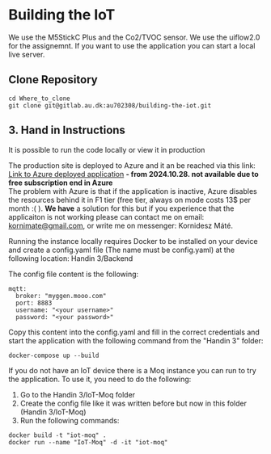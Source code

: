 # Building the IoT
We use the M5StickC Plus and the Co2/TVOC sensor.
We use the uiflow2.0 for the assignemnt.
If you want to use the application you can start a local live server. 


## Clone Repository

```
cd Where_to_clone
git clone git@gitlab.au.dk:au702308/building-the-iot.git
```
## 3. Hand in Instructions

It is possible to run the code locally or view it in production

The production site is deployed to Azure and it an be reached via this link: <br />
[Link to Azure deployed application](https://iotapp-hrg5d4fadhaqdwcz.northeurope-01.azurewebsites.net) **- from 2024.10.28. not available due to free subscription end in Azure**<br />
The problem with Azure is that if the application is inactive, Azure disables the resources behind it in F1 tier (free tier, always on mode costs 13$ per month :( ). **We have** a solution for this but if you experience that the applicaiton is not working please can contact me on email: kornimate@gmail.com, or write me on messenger: Kornidesz Máté.

Running the instance locally requires Docker to be installed on your device and create a config.yaml file (The name must be config.yaml) at the following location: Handin 3/Backend

The config file content is the following:

```
mqtt:
  broker: "myggen.mooo.com"
  port: 8883
  username: "<your username>"
  password: "<your password>"
```

Copy this content into the config.yaml and fill in the correct credentials and start the application with the following command from the "Handin 3" folder:

```
docker-compose up --build
```

If you do not have an IoT device there is a Moq instance you can run to try the application. To use it, you need to do the following:

1. Go to the Handin 3/IoT-Moq folder
2. Create the config file like it was written before but now in this folder (Handin 3/IoT-Moq)
3. Run the following commands:

```
docker build -t "iot-moq" .
docker run --name "IoT-Moq" -d -it "iot-moq"
```

